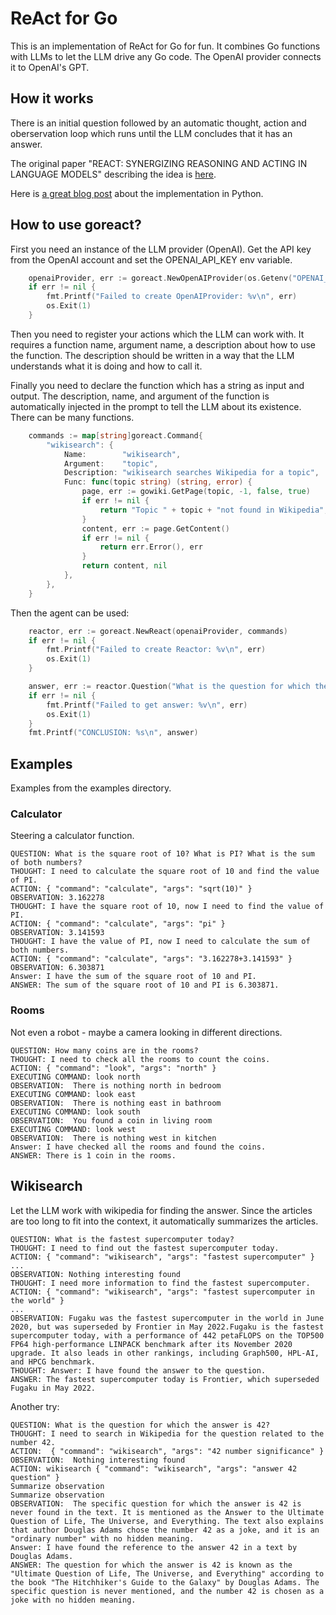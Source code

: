 # ReAct for Go

This is an implementation of ReAct for Go for fun. It combines Go functions with LLMs to let the LLM drive any Go code. The OpenAI
provider connects it to OpenAI's GPT.

## How it works

There is an initial question followed by an automatic thought, action and oberservation loop which runs until the LLM concludes that it has an answer.

The original paper "REACT: SYNERGIZING REASONING AND ACTING IN LANGUAGE MODELS" describing the idea is [here](https://arxiv.org/pdf/2210.03629.pdf).

Here is [a great blog post](https://blog.gopenai.com/react-a-bridge-between-llms-and-code-functions-54e5448c9a2) about the implementation in Python.

## How to use goreact?

First you need an instance of the LLM provider (OpenAI). Get the API key
from the OpenAI account and set the OPENAI_API_KEY env variable.

```go
	openaiProvider, err := goreact.NewOpenAIProvider(os.Getenv("OPENAI_API_KEY"))
	if err != nil {
		fmt.Printf("Failed to create OpenAIProvider: %v\n", err)
		os.Exit(1)
	}
```

Then you need to register your actions which the LLM can work with. It requires
a function name, argument name, a description about how to use the function.
The description should be written in a way that the LLM understands what it is
doing and how to call it.

Finally you need to declare the function which has a string as input and output.
The description, name, and argument of the function is automatically injected in 
the prompt to tell the LLM about its existence. There can be many functions.

````go
	commands := map[string]goreact.Command{
		"wikisearch": {
			Name:        "wikisearch",
			Argument:    "topic",
			Description: "wikisearch searches Wikipedia for a topic",
			Func: func(topic string) (string, error) {
				page, err := gowiki.GetPage(topic, -1, false, true)
				if err != nil {
					return "Topic " + topic + "not found in Wikipedia", err
				}
				content, err := page.GetContent()
				if err != nil {
					return err.Error(), err
				}
				return content, nil
			},
		},
	}
````

Then the agent can be used:

````go
	reactor, err := goreact.NewReact(openaiProvider, commands)
	if err != nil {
		fmt.Printf("Failed to create Reactor: %v\n", err)
		os.Exit(1)
	}

	answer, err := reactor.Question("What is the question for which the answer is 42?")
	if err != nil {
		fmt.Printf("Failed to get answer: %v\n", err)
		os.Exit(1)
	}
	fmt.Printf("CONCLUSION: %s\n", answer)
````

## Examples

Examples from the examples directory.

### Calculator

Steering a calculator function.

```
QUESTION: What is the square root of 10? What is PI? What is the sum of both numbers?
THOUGHT: I need to calculate the square root of 10 and find the value of PI.
ACTION: { "command": "calculate", "args": "sqrt(10)" }
OBSERVATION: 3.162278
THOUGHT: I have the square root of 10, now I need to find the value of PI.
ACTION: { "command": "calculate", "args": "pi" }
OBSERVATION: 3.141593
THOUGHT: I have the value of PI, now I need to calculate the sum of both numbers.
ACTION: { "command": "calculate", "args": "3.162278+3.141593" }
OBSERVATION: 6.303871
Answer: I have the sum of the square root of 10 and PI.
ANSWER: The sum of the square root of 10 and PI is 6.303871.
```

### Rooms

Not even a robot - maybe a camera looking in different directions.

```
QUESTION: How many coins are in the rooms?
THOUGHT: I need to check all the rooms to count the coins.
ACTION: { "command": "look", "args": "north" } 
EXECUTING COMMAND: look north
OBSERVATION:  There is nothing north in bedroom
EXECUTING COMMAND: look east
OBSERVATION:  There is nothing east in bathroom
EXECUTING COMMAND: look south
OBSERVATION:  You found a coin in living room
EXECUTING COMMAND: look west
OBSERVATION:  There is nothing west in kitchen
Answer: I have checked all the rooms and found the coins.
ANSWER: There is 1 coin in the rooms.
```

## Wikisearch

Let the LLM work with wikipedia for finding the answer. Since the articles
are too long to fit into the context, it automatically summarizes the articles.

```
QUESTION: What is the fastest supercomputer today?
THOUGHT: I need to find out the fastest supercomputer today.
ACTION: { "command": "wikisearch", "args": "fastest supercomputer" }
...
OBSERVATION: Nothing interesting found
THOUGHT: I need more information to find the fastest supercomputer.
ACTION: { "command": "wikisearch", "args": "fastest supercomputer in the world" }
...
OBSERVATION: Fugaku was the fastest supercomputer in the world in June 2020, but was superseded by Frontier in May 2022.Fugaku is the fastest supercomputer today, with a performance of 442 petaFLOPS on the TOP500 FP64 high-performance LINPACK benchmark after its November 2020 upgrade. It also leads in other rankings, including Graph500, HPL-AI, and HPCG benchmark.
THOUGHT: Answer: I have found the answer to the question.
ANSWER: The fastest supercomputer today is Frontier, which superseded Fugaku in May 2022.
```

Another try:

```
QUESTION: What is the question for which the answer is 42?
THOUGHT: I need to search in Wikipedia for the question related to the number 42. 
ACTION:  { "command": "wikisearch", "args": "42 number significance" } 
OBSERVATION:  Nothing interesting found
ACTION: wikisearch { "command": "wikisearch", "args": "answer 42 question" }
Summarize observation
Summarize observation
OBSERVATION:  The specific question for which the answer is 42 is never found in the text. It is mentioned as the Answer to the Ultimate Question of Life, The Universe, and Everything. The text also explains that author Douglas Adams chose the number 42 as a joke, and it is an "ordinary number" with no hidden meaning.
Answer: I have found the reference to the answer 42 in a text by Douglas Adams.
ANSWER: The question for which the answer is 42 is known as the "Ultimate Question of Life, The Universe, and Everything" according to the book "The Hitchhiker's Guide to the Galaxy" by Douglas Adams. The specific question is never mentioned, and the number 42 is chosen as a joke with no hidden meaning.
```
